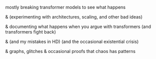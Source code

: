 mostly breaking transformer models to see what happens

& (experimenting with architectures, scaling, and other bad ideas)  

& documenting what happens when you argue with transformers (and transformers fight back)

& (and my mistakes in HD) (and the occasional existential crisis)  

& graphs, glitches & occasional proofs that chaos has patterns
